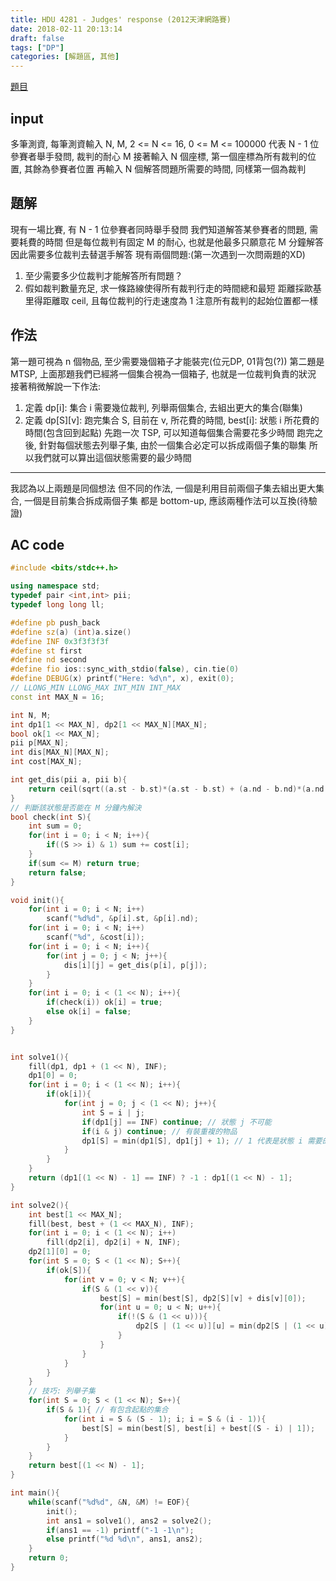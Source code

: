 ```yaml
---
title: HDU 4281 - Judges' response (2012天津網路賽)
date: 2018-02-11 20:13:14
draft: false
tags: ["DP"]
categories: [解題區, 其他]
---
```


[題目](https://vjudge.net/problem/HDU-4281)

## input
多筆測資, 每筆測資輸入 N, M, 2 <= N <= 16, 0 <= M <= 100000
代表 N - 1 位參賽者舉手發問, 裁判的耐心 M
接著輸入 N 個座標, 第一個座標為所有裁判的位置, 其餘為參賽者位置
再輸入 N 個解答問題所需要的時間, 同樣第一個為裁判

## 題解
現有一場比賽, 有 N - 1 位參賽者同時舉手發問
我們知道解答某參賽者的問題, 需要耗費的時間
但是每位裁判有固定 M 的耐心, 也就是他最多只願意花 M 分鐘解答
因此需要多位裁判去替選手解答
現有兩個問題:(第一次遇到一次問兩題的XD)
1. 至少需要多少位裁判才能解答所有問題？
2. 假如裁判數量充足, 求一條路線使得所有裁判行走的時間總和最短
距離採歐基里得距離取 ceil, 且每位裁判的行走速度為 1
注意所有裁判的起始位置都一樣

## 作法
第一題可視為 n 個物品, 至少需要幾個箱子才能裝完(位元DP, 01背包(?))
第二題是 MTSP, 上面那題我們已經將一個集合視為一個箱子, 也就是一位裁判負責的狀況
接著稍微解說一下作法:
1. 定義 dp[i]: 集合 i 需要幾位裁判, 列舉兩個集合, 去組出更大的集合(聯集)
2. 定義 dp[S][v]: 跑完集合 S, 目前在 v, 所花費的時間, best[i]: 狀態 i 所花費的時間(包含回到起點)
先跑一次 TSP, 可以知道每個集合需要花多少時間
跑完之後, 針對每個狀態去列舉子集, 由於一個集合必定可以拆成兩個子集的聯集
所以我們就可以算出這個狀態需要的最少時間
---
我認為以上兩題是同個想法
但不同的作法, 一個是利用目前兩個子集去組出更大集合, 一個是目前集合拆成兩個子集
都是 bottom-up, 應該兩種作法可以互換(待驗證)


## AC code
```cpp
#include <bits/stdc++.h>

using namespace std;
typedef pair <int,int> pii;
typedef long long ll;

#define pb push_back
#define sz(a) (int)a.size()
#define INF 0x3f3f3f3f
#define st first
#define nd second
#define fio ios::sync_with_stdio(false), cin.tie(0)
#define DEBUG(x) printf("Here: %d\n", x), exit(0);
// LLONG_MIN LLONG_MAX INT_MIN INT_MAX
const int MAX_N = 16;

int N, M;
int dp1[1 << MAX_N], dp2[1 << MAX_N][MAX_N];
bool ok[1 << MAX_N];
pii p[MAX_N];
int dis[MAX_N][MAX_N];
int cost[MAX_N];

int get_dis(pii a, pii b){
    return ceil(sqrt((a.st - b.st)*(a.st - b.st) + (a.nd - b.nd)*(a.nd - b.nd)));
}
// 判斷該狀態是否能在 M 分鐘內解決
bool check(int S){
    int sum = 0;
    for(int i = 0; i < N; i++){
        if((S >> i) & 1) sum += cost[i];
    }
    if(sum <= M) return true;
    return false;
}

void init(){
    for(int i = 0; i < N; i++)
        scanf("%d%d", &p[i].st, &p[i].nd);
    for(int i = 0; i < N; i++)
        scanf("%d", &cost[i]);
    for(int i = 0; i < N; i++){
        for(int j = 0; j < N; j++){
            dis[i][j] = get_dis(p[i], p[j]);
        }
    }
    for(int i = 0; i < (1 << N); i++){
        if(check(i)) ok[i] = true;
        else ok[i] = false;
    }
}


int solve1(){
    fill(dp1, dp1 + (1 << N), INF);
    dp1[0] = 0;
    for(int i = 0; i < (1 << N); i++){
        if(ok[i]){
            for(int j = 0; j < (1 << N); j++){
                int S = i | j;
                if(dp1[j] == INF) continue; // 狀態 j 不可能
                if(i & j) continue; // 有裝重複的物品
                dp1[S] = min(dp1[S], dp1[j] + 1); // 1 代表是狀態 i 需要的
            }
        }
    }
    return (dp1[(1 << N) - 1] == INF) ? -1 : dp1[(1 << N) - 1];
}

int solve2(){
    int best[1 << MAX_N];
    fill(best, best + (1 << MAX_N), INF);
    for(int i = 0; i < (1 << N); i++)
        fill(dp2[i], dp2[i] + N, INF);
    dp2[1][0] = 0;
    for(int S = 0; S < (1 << N); S++){
        if(ok[S]){
            for(int v = 0; v < N; v++){
                if(S & (1 << v)){
                    best[S] = min(best[S], dp2[S][v] + dis[v][0]);
                    for(int u = 0; u < N; u++){
                        if(!(S & (1 << u))){
                            dp2[S | (1 << u)][u] = min(dp2[S | (1 << u)][u], dp2[S][v] + dis[v][u]);
                        }
                    }
                }
            }
        }
    }
    // 技巧: 列舉子集
    for(int S = 0; S < (1 << N); S++){
        if(S & 1){ // 有包含起點的集合
            for(int i = S & (S - 1); i; i = S & (i - 1)){
                best[S] = min(best[S], best[i] + best[(S - i) | 1]);
            }
        }
    }
    return best[(1 << N) - 1];
}

int main(){
    while(scanf("%d%d", &N, &M) != EOF){
        init();
        int ans1 = solve1(), ans2 = solve2();
        if(ans1 == -1) printf("-1 -1\n");
        else printf("%d %d\n", ans1, ans2);
    }
    return 0;
}
```
